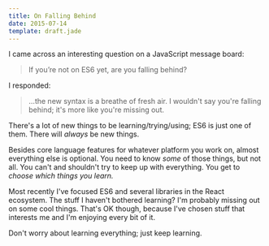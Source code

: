 ```yaml
---
title: On Falling Behind
date: 2015-07-14
template: draft.jade
---
```


I came across an interesting question on a JavaScript message board:

> If you’re not on ES6 yet, are you falling behind?

I responded:

> ...the new syntax is a breathe of fresh air. I wouldn't say you're falling behind; it's more like you're missing out.

There's a lot of new things to be learning/trying/using; ES6 is just one of them. There will _always_ be new things.

Besides core language features for whatever platform you work on, almost everything else is optional. You need to know _some_ of those things, but not all. You can't and shouldn't try to keep up with everything. You get to _choose which things you learn._

Most recently I've focused ES6 and several libraries in the React ecosystem. The stuff I haven't bothered learning? I'm probably missing out on some cool things. That's OK though, because I've chosen stuff that interests me and I'm enjoying every bit of it.

Don't worry about learning everything; just keep learning.
